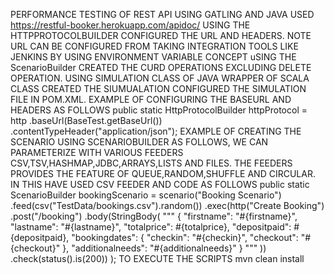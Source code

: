 PERFORMANCE TESTING OF REST API USING GATLING AND JAVA USED https://restful-booker.herokuapp.com/apidoc/
USING THE HTTPPROTOCOLBUILDER CONFIGURED THE URL AND HEADERS. NOTE URL CAN BE CONFIGURED FROM TAKING INTEGRATION TOOLS LIKE JENKINS BY USING ENVIRONMENT VARIABLE CONCEPT
uSING THE ScenarioBuilder CREATED THE CURD OPERATIONS EXCLUDING DELETE OPERATION.
USING SIMULATION CLASS OF JAVA WRAPPER OF SCALA CLASS CREATED THE SIUMUALATION
CONFIGURED THE SIMULATION FILE IN POM.XML.
EXAMPLE OF CONFIGURING THE BASEURL AND HEADERS AS FOLLOWS 
 public static HttpProtocolBuilder httpProtocol = http
            .baseUrl(BaseTest.getBaseUrl())
            .contentTypeHeader("application/json");
EXAMPLE OF CREATING THE SCENARIO USING SCENARIOBUILDER AS FOLLOWS, WE CAN PARAMETERIZE WITH VARIOUS FEEDERS CSV,TSV,HASHMAP,JDBC,ARRAYS,LISTS AND FILES. THE FEEDERS PROVIDES THE FEATURE
OF QUEUE,RANDOM,SHUFFLE AND CIRCULAR. IN THIS HAVE USED CSV FEEDER AND CODE AS FOLLOWS
 public static ScenarioBuilder bookingScenario = scenario("Booking Scenario")
            .feed(csv("TestData/bookings.csv").random())
            .exec(http("Create Booking")
                    .post("/booking")
                    .body(StringBody(
                            """
                            {
                                "firstname": "#{firstname}",
                                "lastname": "#{lastname}",
                                "totalprice": #{totalprice},
                                "depositpaid": #{depositpaid},
                                "bookingdates": {
                                    "checkin": "#{checkin}",
                                    "checkout": "#{checkout}"
                                },
                                "additionalneeds": "#{additionalneeds}"
                            }
                            """
                    ))
                    .check(status().is(200))
            );
TO EXECUTE THE SCRIPTS mvn clean install
